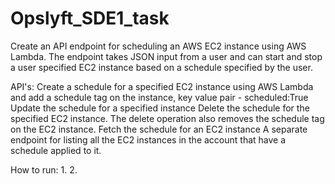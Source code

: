 # Opslyft_SDE1_task

Create an API endpoint for scheduling an AWS EC2 instance using AWS Lambda. The endpoint takes JSON input from a user and can start and stop a user specified EC2 instance based on a schedule specified by the user.

API's:
    Create a schedule for a specified EC2 instance using AWS Lambda and add a schedule tag on the instance, key value pair - scheduled:True
    Update the schedule for a specified instance
    Delete the schedule for the specified EC2 instance. The delete operation also removes the schedule tag on the EC2 instance.
    Fetch the schedule for an EC2 instance
    A separate endpoint for listing all the EC2 instances in the account that have a schedule applied to it.

How to run:
    1.
    2.

